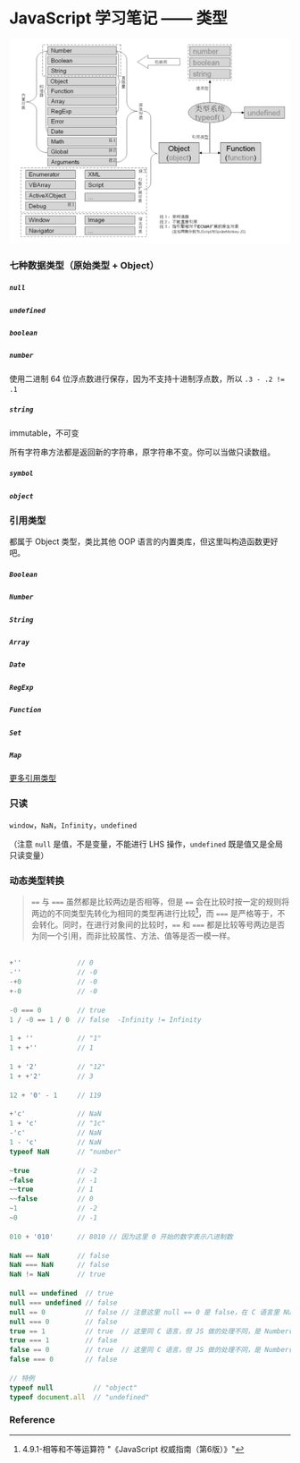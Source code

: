 # JavaScript 学习笔记 —— 类型

![图截自《JavaScript 语言精髓与编程实践》，侵删](../img/js-types.png)

### 七种数据类型（原始类型 + Object）

##### `null`

##### `undefined`

##### `boolean`

##### `number`

使用二进制 64 位浮点数进行保存，因为不支持十进制浮点数，所以 `.3 - .2 != .1`

##### `string`

immutable，不可变

所有字符串方法都是返回新的字符串，原字符串不变。你可以当做只读数组。

##### `symbol`

##### `object`


### 引用类型

都属于 Object 类型，类比其他 OOP 语言的内置类库，但这里叫构造函数更好吧。

##### `Boolean`

##### `Number`

##### `String`

##### `Array`

##### `Date`

##### `RegExp`

##### `Function`

##### `Set`

##### `Map`

[更多引用类型](https://developer.mozilla.org/zh-CN/docs/Web/JavaScript/Reference/Global_Objects)

### 只读

`window`，`NaN`，`Infinity`，`undefined`

（注意 `null` 是值，不是变量，不能进行 LHS 操作，`undefined` 既是值又是全局只读变量）


### 动态类型转换

> `==` 与 `===` 虽然都是比较两边是否相等，但是 `==` 会在比较时按一定的规则将两边的不同类型先转化为相同的类型再进行比较[^1]，而 `===` 是严格等于，不会转化。同时，在进行对象间的比较时，`==` 和 `===` 都是比较等号两边是否为同一个引用，而非比较属性、方法、值等是否一模一样。

```js

+''              // 0
-''              // -0
-+0              // -0
+-0              // -0

-0 === 0         // true
1 / -0 == 1 / 0  // false  -Infinity != Infinity

1 + ''           // "1"
1 + +''          // 1

1 + '2'          // "12"
1 + +'2'         // 3

12 + '0' - 1     // 119

+'c'             // NaN
1 + 'c'          // "1c"
-'c'             // NaN
1 - 'c'          // NaN
typeof NaN       // "number"

~true            // -2
~false           // -1
~~true           // 1
~~false          // 0
~1               // -2
~0               // -1

010 + '010'      // 8010 // 因为这里 0 开始的数字表示八进制数

NaN == NaN       // false
NaN === NaN      // false
NaN != NaN       // true

null == undefined  // true
null === undefined // false
null == 0          // false // 注意这里 null == 0 是 false，在 C 语言里 NULL == 0 是 true
null === 0         // false
true == 1          // true  // 这里同 C 语言，但 JS 做的处理不同，是 Number(true) === 1
true === 1         // false
false == 0         // true  // 这里同 C 语言，但 JS 做的处理不同，是 Number(false) === 0
false === 0        // false

// 特例
typeof null          // "object"
typeof document.all  // "undefined"

```

### Reference

[^1]: 4.9.1-相等和不等运算符 "《JavaScript 权威指南（第6版）》"

[^2]: https://developer.mozilla.org/zh-CN/docs/Web/JavaScript/Data_structures "JavaScript 数据类型和数据结构"
[^3]: http://es-discourse.com/t/why-typeof-is-no-longer-safe/15 "Why `typeof` is no longer ''safe''?"